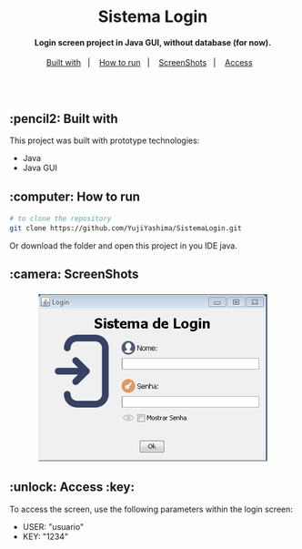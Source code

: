 <h1 align="center">
  <h1 align="center">Sistema Login</h1>
</h1>

<h4 align="center">
  Login screen project in Java GUI, without database (for now).
</h4>

<p align="center">
  <a href="#Built with">Built with</a>&nbsp;&nbsp;&nbsp;|&nbsp;&nbsp;&nbsp;
  <a href="#how-to-run">How to run</a>&nbsp;&nbsp;&nbsp;|&nbsp;&nbsp;&nbsp;
  <a href="#Screen">ScreenShots</a>&nbsp;&nbsp;&nbsp;|&nbsp;&nbsp;&nbsp;
  <a href="#access">Access</a>&nbsp;&nbsp;&nbsp;
</p>
<br><br>

<h2 id="Built with">:pencil2: Built with</h2>

This project was built with prototype technologies:

- Java
- Java GUI

<h2 id="how-to-run">:computer: How to run</h2>

```bash
# to clone the repository
git clone https://github.com/YujiYashima/SistemaLogin.git
```
Or download the folder and open this project in you IDE java.

<h2 id="Screen">:camera: ScreenShots</h2>

<h3 align="center">
  <img src="Login.PNG">
</h3>

<h2 id="access">:unlock: Access :key:</h2>

To access the screen, use the following parameters within the login screen:

- USER: "usuario"
- KEY: "1234"
